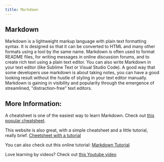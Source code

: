 ```yaml
---
title: Markdown
---
```

## Markdown
Markdown is a lightweight markup language with plain text formatting syntax. It is designed so that it can be converted to HTML and many other formats using a tool by the same name. Markdown is often used to format README files, for writing messages in online discussion forums, and to create rich text using a plain text editor. You can also write Markdown in your text editor (like Sublime Text or Visual Studio Code). A good way that some developers use markdown is about taking notes, you can have a good looking result without the hustle of styling in your text editor manually. 
Markdown is gaining in visibility and popularity through the emergence of streamlined, "distraction-free" text editors.


## More Information:
A cheatsheet is one of the easiest way to learn Markdown. Check out <a href='https://github.com/adam-p/markdown-here/wiki/Markdown-Cheatsheet' target='_blank' rel='nofollow'>this popular cheatsheet</a>.

This website is also great, with a simple cheatsheet and a little tutorial, really brief. <a href='https://commonmark.org/' target='_blank' rel='nofollow'>Cheetsheet with a tutorial</a>

You can also check out this online tutorial: <a href='https://www.markdowntutorial.com' target='_blank' rel='nofollow'>Markdown Tutorial</a>

Love learning by videos? Check out <a href='https://www.youtube.com/watch?v=HndN6P9ke6U' target='_blank' rel='nofollow'>this Youtube video</a>
